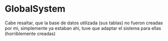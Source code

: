 # GlobalSystem
Cabe resaltar, que la base de datos utilizada (sus tablas) no fueron creadas por mi, simplemente ya estaban ahi, tuve que adaptar el sistema para ellas (horriblemente creadas)
